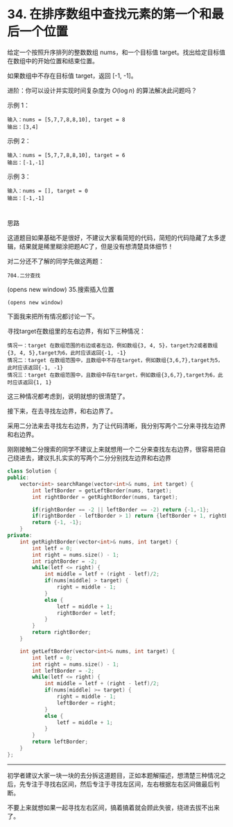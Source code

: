 # 34. 在排序数组中查找元素的第一个和最后一个位置



给定一个按照升序排列的整数数组 nums，和一个目标值 target。找出给定目标值在数组中的开始位置和结束位置。

如果数组中不存在目标值 target，返回 [-1, -1]。

进阶：你可以设计并实现时间复杂度为 $O(\log n)$ 的算法解决此问题吗？

示例 1：

    输入：nums = [5,7,7,8,8,10], target = 8
    输出：[3,4]

示例 2：

    输入：nums = [5,7,7,8,8,10], target = 6
    输出：[-1,-1]

示例 3：

    输入：nums = [], target = 0
    输出：[-1,-1]

#
思路

这道题目如果基础不是很好，不建议大家看简短的代码，简短的代码隐藏了太多逻辑，结果就是稀里糊涂把题AC了，但是没有想清楚具体细节！

对二分还不了解的同学先做这两题：

    704.二分查找

(opens new window)
35.搜索插入位置

    (opens new window)

下面我来把所有情况都讨论一下。

寻找target在数组里的左右边界，有如下三种情况：

    情况一：target 在数组范围的右边或者左边，例如数组{3, 4, 5}，target为2或者数组{3, 4, 5},target为6，此时应该返回{-1, -1}
    情况二：target 在数组范围中，且数组中不存在target，例如数组{3,6,7},target为5，此时应该返回{-1, -1}
    情况三：target 在数组范围中，且数组中存在target，例如数组{3,6,7},target为6，此时应该返回{1, 1}

这三种情况都考虑到，说明就想的很清楚了。

接下来，在去寻找左边界，和右边界了。

采用二分法来去寻找左右边界，为了让代码清晰，我分别写两个二分来寻找左边界和右边界。

刚刚接触二分搜索的同学不建议上来就想用一个二分来查找左右边界，很容易把自己绕进去，建议扎扎实实的写两个二分分别找左边界和右边界

```cpp
class Solution {
public:
    vector<int> searchRange(vector<int>& nums, int target) {
        int leftBorder = getLeftBorder(nums, target);
        int rightBorder = getRightBorder(nums, target);

        if(rightBorder == -2 || leftBorder == -2) return {-1,-1};
        if(rightBorder - leftBorder > 1) return {leftBorder + 1, rightBorder - 1};
        return {-1, -1};
    }
private:
    int getRightBorder(vector<int>& nums, int target) {
        int letf = 0;
        int right = nums.size() - 1;
        int rightBorder = -2;
        while(letf <= right) {
            int middle = letf + (right - letf)/2;
            if(nums[middle] > target) {
                right = middle - 1;
            }
            else {
                letf = middle + 1;
                rightBorder = letf;
            }
        }
        return rightBorder;
    }

    int getLeftBorder(vector<int>& nums, int target) {
        int letf = 0;
        int right = nums.size() - 1;
        int leftBorder = -2;
        while(letf <= right) {
            int middle = letf + (right - letf)/2;
            if(nums[middle] >= target) {
                right = middle - 1;
                leftBorder = right;
            }
            else {
                letf = middle + 1;
            }
        }
        return leftBorder;
    }
};
```
---
初学者建议大家一块一块的去分拆这道题目，正如本题解描述，想清楚三种情况之后，先专注于寻找右区间，然后专注于寻找左区间，左右根据左右区间做最后判断。

不要上来就想如果一起寻找左右区间，搞着搞着就会顾此失彼，绕进去拔不出来了。
#
